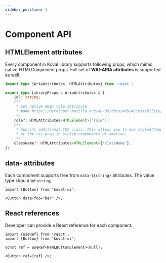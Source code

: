 ```yaml
---
sidebar_position: 3
---
```


# Component API

## HTMLElement attributes

Every component in Koval library supports following props, which mimic native HTMLComponent props. Full set of **WAI-ARIA attributes** is supported as well.

```ts
import type {AriaAttributes, HTMLAttributes} from 'react';

export type LibraryProps = AriaAttributes & {
    id?: string;
    /**
     * Set native ARIA role attribute
     * @see https://developer.mozilla.org/en-US/docs/Web/Accessibility/ARIA/Roles
     */
    role?: HTMLAttributes<HTMLElement>['role'];
    /**
     * Specify additional CSS class. This allows you to use styled(Component)
     * or the css prop in styled-components or emotion.
     */
    className?: HTMLAttributes<HTMLElement>['className'];
};
```

## data- attributes

Each component supports free from `data-${string}` attributes. The value type should be `string`;

```tsx
import {Button} from 'koval-ui';

<Button data-foo="bar" />;
```

## React references

Developer can provide a React reference for each component.

```tsx
import {useRef} from 'react';
import {Button} from 'koval-ui';

const ref = useRef<HTMLButtonElement>(null);

<Button ref={ref} />;
```
